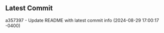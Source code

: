 
## Latest Commit
a357397 - Update README with latest commit info (2024-08-29 17:00:17 -0400) <Yunxi-Zhou>
